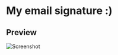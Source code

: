 My email signature :)
=====================

Preview
---------------------
![Screenshot](/path/to/img.jpg "Signature preview")
